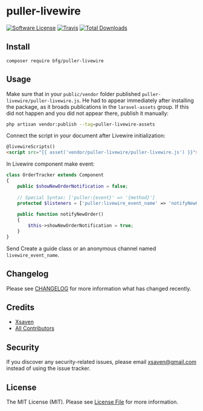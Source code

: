 # puller-livewire

[![Software License](https://img.shields.io/badge/license-MIT-brightgreen.svg?style=flat-square)](LICENSE.md)
[![Travis](https://img.shields.io/travis/bfg/puller-livewire.svg?style=flat-square)]()
[![Total Downloads](https://img.shields.io/packagist/dt/bfg/puller-livewire.svg?style=flat-square)](https://packagist.org/packages/bfg-s/puller-livewire)

## Install
`composer require bfg/puller-livewire`

## Usage
Make sure that in your `public/vendor` folder published `puller-livewire/puller-livewire.js`.
He had to appear immediately after installing the package,
as it broads publications in the `laravel-assets` group.
If this did not happen and you did not appear there, publish it manually:
```bash
php artisan vendor:publish --tag=puller-livewire-assets
```
Connect the script in your document after Livewire initialization:
```html
@livewireScripts()
<script src="{{ asset('vendor/puller-livewire/puller-livewire.js') }}"></script>
```
In Livewire component make event:
```php
class OrderTracker extends Component
{
    public $showNewOrderNotification = false;
 
    // Special Syntax: ['puller:{event}' => '{method}']
    protected $listeners = ['puller:livewire_event_name' => 'notifyNewOrder'];
 
    public function notifyNewOrder()
    {
        $this->showNewOrderNotification = true;
    }
}
```
Send Create a guide class or an anonymous channel named `livewire_event_name`.

## Changelog
Please see [CHANGELOG](CHANGELOG.md) for more information what has changed recently.

## Credits

- [Xsaven](https://github.com/bfg-s)
- [All Contributors](https://github.com/bfg-s/puller-livewire/contributors)

## Security
If you discover any security-related issues, please email xsaven@gmail.com instead of using the issue tracker.

## License
The MIT License (MIT). Please see [License File](/LICENSE.md) for more information.
